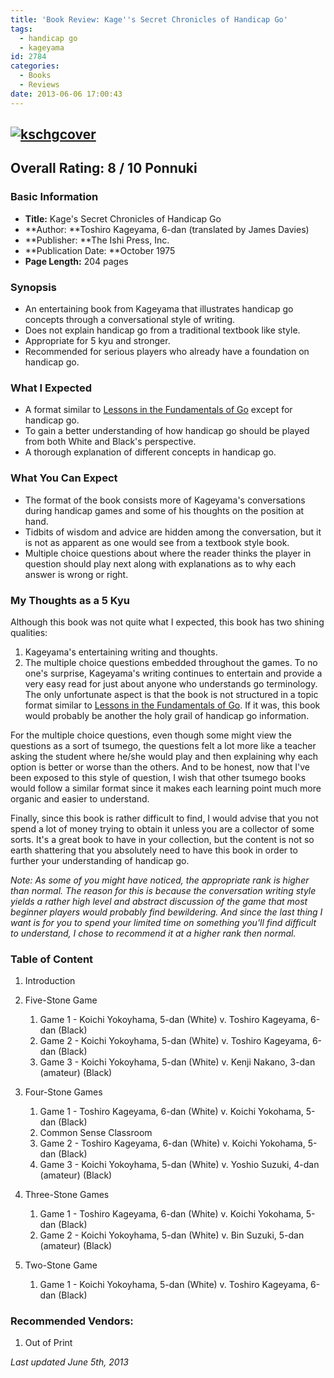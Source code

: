 ```yaml
---
title: 'Book Review: Kage''s Secret Chronicles of Handicap Go'
tags:
  - handicap go
  - kageyama
id: 2784
categories:
  - Books
  - Reviews
date: 2013-06-06 17:00:43
---
```


## [![kschgcover](http://www.bengozen.com/wp-content/uploads/2013/05/kschgcover.jpg)](http://www.bengozen.com/wp-content/uploads/2013/05/kschgcover.jpg)

## Overall Rating: 8 / 10 Ponnuki

### Basic Information

*   **Title:** Kage's Secret Chronicles of Handicap Go
*   **Author: **Toshiro Kageyama, 6-dan (translated by James Davies)
*   **Publisher: **The Ishi Press, Inc.
*   **Publication Date: **October 1975
*   **Page Length:** 204 pages

### Synopsis

*   An entertaining book from Kageyama that illustrates handicap go concepts through a conversational style of writing.
*   Does not explain handicap go from a traditional textbook like style.
*   Appropriate for 5 kyu and stronger.
*   Recommended for serious players who already have a foundation on handicap go.
<!--more-->

### What I Expected

*   <span style="line-height: 13px;">A format similar to [Lessons in the Fundamentals of Go](http://www.bengozen.com/book-review-lessons-in-the-fundamentals-of-go/ "Book Review: Lessons in the Fundamentals of Go") except for handicap go.</span>
*   To gain a better understanding of how handicap go should be played from both White and Black's perspective.
*   A thorough explanation of different concepts in handicap go.

### What You Can Expect

*   The format of the book consists more of Kageyama's conversations during handicap games and some of his thoughts on the position at hand.
*   Tidbits of wisdom and advice are hidden among the conversation, but it is not as apparent as one would see from a textbook style book.
*   Multiple choice questions about where the reader thinks the player in question should play next along with explanations as to why each answer is wrong or right.

### My Thoughts as a 5 Kyu

Although this book was not quite what I expected, this book has two shining qualities:

1.  <span style="line-height: 13px;">Kageyama's entertaining writing and thoughts.</span>
2.  The multiple choice questions embedded throughout the games.
To no one's surprise, Kageyama's writing continues to entertain and provide a very easy read for just about anyone who understands go terminology. The only unfortunate aspect is that the book is not structured in a topic format similar to [Lessons in the Fundamentals of Go](http://www.bengozen.com/book-review-lessons-in-the-fundamentals-of-go/ "Book Review: Lessons in the Fundamentals of Go"). If it was, this book would probably be another the holy grail of handicap go information.

For the multiple choice questions, even though some might view the questions as a sort of tsumego, the questions felt a lot more like a teacher asking the student where he/she would play and then explaining why each option is better or worse than the others. And to be honest, now that I've been exposed to this style of question, I wish that other tsumego books would follow a similar format since it makes each learning point much more organic and easier to understand.

Finally, since this book is rather difficult to find, I would advise that you not spend a lot of money trying to obtain it unless you are a collector of some sorts. It's a great book to have in your collection, but the content is not so earth shattering that you absolutely need to have this book in order to further your understanding of handicap go.

_Note: As some of you might have noticed, the appropriate rank is higher than normal. The reason for this is because the conversation writing style yields a rather high level and abstract discussion of the game that most beginner players would probably find bewildering. And since the last thing I want is for you to spend your limited time on something you'll find difficult to understand, I chose to recommend it at a higher rank then normal._

### Table of Content

1.  Introduction
2.  Five-Stone Game

    1.  Game 1 - Koichi Yokoyhama, 5-dan (White) v. Toshiro Kageyama, 6-dan (Black)
    2.  Game 2 - Koichi Yokoyhama, 5-dan (White) v. Toshiro Kageyama, 6-dan (Black)
    3.  Game 3 - Koichi Yokoyhama, 5-dan (White) v. Kenji Nakano, 3-dan (amateur) (Black)

3.  Four-Stone Games

    1.  Game 1 - Toshiro Kageyama, 6-dan (White) v. Koichi Yokohama, 5-dan (Black)
    2.  Common Sense Classroom
    3.  Game 2 - Toshiro Kageyama, 6-dan (White) v. Koichi Yokohama, 5-dan (Black)
    4.  Game 3 - Koichi Yokoyhama, 5-dan (White) v. Yoshio Suzuki, 4-dan (amateur) (Black)

4.  Three-Stone Games

    1.  Game 1 - Toshiro Kageyama, 6-dan (White) v. Koichi Yokohama, 5-dan (Black)
    2.  Game 2 - Koichi Yokoyhama, 5-dan (White) v. Bin Suzuki, 5-dan (amateur) (Black)

5.  Two-Stone Game

    1.  Game 1 - Koichi Yokoyhama, 5-dan (White) v. Toshiro Kageyama, 6-dan (Black)

### Recommended Vendors:

1.  Out of Print

_Last updated June 5th, 2013_